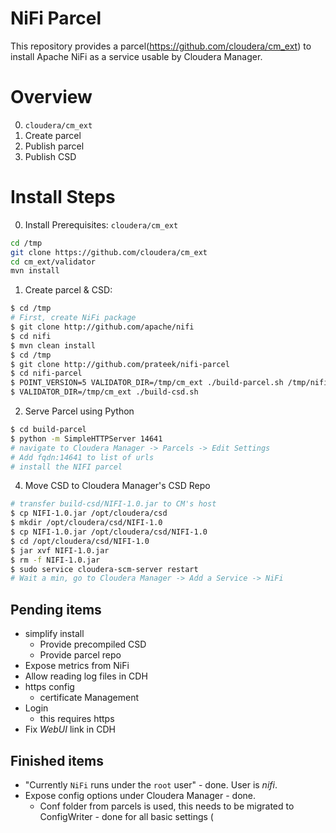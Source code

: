 NiFi Parcel
===========

This repository provides a parcel(https://github.com/cloudera/cm_ext) to install Apache NiFi as a service usable by Cloudera Manager.

# Overview
0. `cloudera/cm_ext`
1. Create parcel
2. Publish parcel
3. Publish CSD

# Install Steps
0. Install Prerequisites: `cloudera/cm_ext`
```sh
cd /tmp
git clone https://github.com/cloudera/cm_ext
cd cm_ext/validator
mvn install
```

1. Create parcel & CSD:
```sh
$ cd /tmp
# First, create NiFi package
$ git clone http://github.com/apache/nifi
$ cd nifi
$ mvn clean install
$ cd /tmp
$ git clone http://github.com/prateek/nifi-parcel
$ cd nifi-parcel
$ POINT_VERSION=5 VALIDATOR_DIR=/tmp/cm_ext ./build-parcel.sh /tmp/nifi/nifi-assembly/target/nifi-*-SNAPSHOT-bin.tar.gz
$ VALIDATOR_DIR=/tmp/cm_ext ./build-csd.sh
```

2. Serve Parcel using Python
```sh
$ cd build-parcel
$ python -m SimpleHTTPServer 14641
# navigate to Cloudera Manager -> Parcels -> Edit Settings
# Add fqdn:14641 to list of urls
# install the NIFI parcel
```

4. Move CSD to Cloudera Manager's CSD Repo
```sh
# transfer build-csd/NIFI-1.0.jar to CM's host
$ cp NIFI-1.0.jar /opt/cloudera/csd
$ mkdir /opt/cloudera/csd/NIFI-1.0
$ cp NIFI-1.0.jar /opt/cloudera/csd/NIFI-1.0
$ cd /opt/cloudera/csd/NIFI-1.0
$ jar xvf NIFI-1.0.jar
$ rm -f NIFI-1.0.jar
$ sudo service cloudera-scm-server restart
# Wait a min, go to Cloudera Manager -> Add a Service -> NiFi
```

## Pending items
- simplify install
  - Provide precompiled CSD
  - Provide parcel repo
- Expose metrics from NiFi
- Allow reading log files in CDH
- https config
  - certificate Management
- Login
  - this requires https
- Fix *WebUI* link in CDH

## Finished items
- "Currently `NiFi` runs under the `root` user" - done. User is *nifi*.
- Expose config options under Cloudera Manager - done.
  - Conf folder from parcels is used, this needs to be migrated to ConfigWriter - done for all basic settings (
